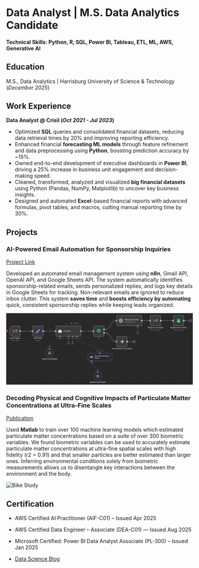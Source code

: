 # Data Analyst | M.S. Data Analytics Candidate

#### Technical Skills: Python, R, SQL, Power BI, Tableau, ETL, ML, AWS, Generative AI

## Education							       		
M.S., Data Analytics	| Harrisburg University of Science & Technology (_December 2025_)	 			        		

## Work Experience
**Data Analyst @ Crisil (_Oct 2021 - Jul 2023_)**   
- Optimized **SQL** queries and consolidated financial datasets, reducing data retrieval times by 20% and improving reporting efficiency.
- Enhanced financial **forecasting ML models** through feature refinement and data preprocessing using **Python**, boosting prediction accuracy by ~15%.
- Owned end-to-end development of executive dashboards in **Power BI**, driving a 25% increase in business unit engagement and decision-making speed.
- Cleaned, transformed, analyzed and visualized **big financial datasets** using Python (Pandas, NumPy, Matplotlib) to uncover key business insights.
- Designed and automated **Excel**-based financial reports with advanced formulas, pivot tables, and macros, cutting manual reporting time by 30%.

## Projects
### AI-Powered Email Automation for Sponsorship Inquiries
[Project Link](https://github.com/darshika1994/action-enabled-ai)

Developed an automated email management system using **n8n**, Gmail API, OpenAI API, and Google Sheets API. The system automatically identifies sponsorship-related emails, sends personalized replies, and logs key details in Google Sheets for tracking. Non-relevant emails are ignored to reduce inbox clutter. This system **saves time** and **boosts efficiency by automating** quick, consistent sponsorship replies while keeping leads organized.

![EEG Band Discovery](/assets/img/n8n.png)

### Decoding Physical and Cognitive Impacts of Particulate Matter Concentrations at Ultra-Fine Scales
[Publication](https://www.mdpi.com/1424-8220/22/11/4240)

Used **Matlab** to train over 100 machine learning models which estimated particulate matter concentrations based on a suite of over 300 biometric variables. We found biometric variables can be used to accurately estimate particulate matter concentrations at ultra-fine spatial scales with high fidelity (r2 = 0.91) and that smaller particles are better estimated than larger ones. Inferring environmental conditions solely from biometric measurements allows us to disentangle key interactions between the environment and the body.

![Bike Study](/assets/img/bike_study.jpeg)

## Certification
- AWS Certified AI Practitioner (AIF-C01) – Issued Apr 2025
- AWS Certified Data Engineer – Associate (DEA-C01) — Issued Aug 2025
- Microsoft Certified: Power BI Data Analyst Associate (PL-300) – Issued Jan 2025 

- [Data Science Blog](https://vermadarshika1994.medium.com/)
